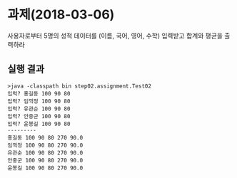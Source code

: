 # 과제(2018-03-06)
사용자로부터 5명의 성적 데이터를 (이름, 국어, 영어, 수학) 입력받고
합계와 평균을 출력하라

## 실행 결과
```
>java -classpath bin step02.assignment.Test02
입력? 홍길동 100 90 80
입력? 임꺽정 100 90 80
입력? 유관순 100 90 80
입력? 안중군 100 90 80
입력? 윤봉길 100 90 80
---------
홍길동 100 90 80 270 90.0 
임꺽정 100 90 80 270 90.0
유관순 100 90 80 270 90.0
안중군 100 90 80 270 90.0
윤봉길 100 90 80 270 90.0

```
